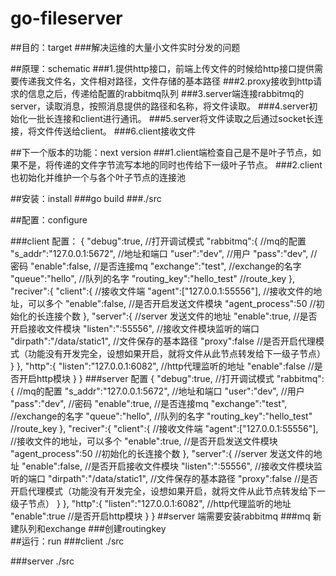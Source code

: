 # go-fileserver
##目的：target
###解决运维的大量小文件实时分发的问题
      
##原理：schematic 
 ###1.提供http接口，前端上传文件的时候给http接口提供需要传递我文件名，文件相对路径，文件存储的基本路径
 ###2.proxy接收到http请求的信息之后，传递给配置的rabbitmq队列
 ###3.server端连接rabbitmq的server，读取消息，按照消息提供的路径和名称，将文件读取。
 ###4.server初始化一批长连接和client进行通讯。
 ###5.server将文件读取之后通过socket长连接，将文件传送给client。
 ###6.client接收文件
    
    
##下一个版本的功能：next version
 ###1.client端检查自己是不是叶子节点，如果不是，将传递的文件字节流写本地的同时也传给下一级叶子节点。
 ###2.client也初始化并维护一个与各个叶子节点的连接池
    
##安装：install 
 ###go build 
 ###./src 
    
##配置：configure

###client 配置：
{
 "debug":true,     //打开调试模式
 "rabbitmq":{     //mq的配置
   "s_addr":"127.0.0.1:5672",  //地址和端口
   "user":"dev",  //用户
   "pass":"dev",  //密码
   "enable":false,  //是否连接mq
   "exchange":"test", //exchange的名字
   "queue":"hello",  //队列的名字
   "routing_key":"hello_test" //route_key
 },
 "reciver":{
   "client":{  //接收文件端
     "agent":["127.0.0.1:55556"],  //接收文件的地址，可以多个
     "enable":false,                //是否开启发送文件模块
     "agent_process":50            //初始化的长连接个数
   },
   "server":{                      //server 发送文件的地址
     "enable":true,              //是否开启接收文件模块
     "listen":":55556",           //接收文件模块监听的端口
     "dirpath":"/data/static1",   //文件保存的基本路径
     "proxy":false               //是否开启代理模式（功能没有开发完全，设想如果开启，就将文件从此节点转发给下一级子节点）
   }
 },
 "http":{
   "listen":"127.0.0.1:6082", //http代理监听的地址
   "enable":false              //是否开启http模块
 }
}
###server 配置
{
 "debug":true,     //打开调试模式
 "rabbitmq":{     //mq的配置
  "s_addr":"127.0.0.1:5672",  //地址和端口
  "user":"dev",  //用户
  "pass":"dev",  //密码
  "enable":true,  //是否连接mq
  "exchange":"test", //exchange的名字
  "queue":"hello",  //队列的名字
  "routing_key":"hello_test" //route_key
 },
 "reciver":{
  "client":{  //接收文件端
   "agent":["127.0.0.1:55556"],  //接收文件的地址，可以多个
   "enable":true,                //是否开启发送文件模块
   "agent_process":50            //初始化的长连接个数
  },
  "server":{                      //server 发送文件的地址
   "enable":false,              //是否开启接收文件模块
   "listen":":55556",           //接收文件模块监听的端口
   "dirpath":"/data/static1",   //文件保存的基本路径
   "proxy":false    //是否开启代理模式（功能没有开发完全，设想如果开启，就将文件从此节点转发给下一级子节点）
  }
 },
 "http":{
  "listen":"127.0.0.1:6082", //http代理监听的地址
  "enable":true              //是否开启http模块
 }
}
##server 端需要安装rabbitmq
###mq 新建队列和exchange
###创建routingkey  
##运行：run
###client ./src
 
###server ./src
    
    

